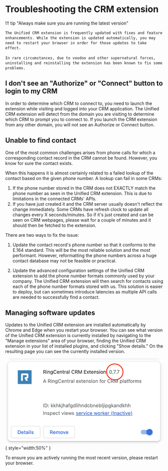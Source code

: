 # Troubleshooting the CRM extension

!!! tip "Always make sure you are running the latest version"
    
    The Unified CRM extension is frequently updated with fixes and feature enhancements. While the extension is updated automatically, you may need to restart your browser in order for those updates to take effect. 
    
    In rare circumstances, due to voodoo and other supernatural forces, uninstalling and reinstalling the extension has been known to fix some problems. 

## I don't see an "Authorize" or "Connect" button to login to my CRM

In order to determine which CRM to connect to, you need to launch the extension while visiting and logged into your CRM application. The Unified CRM extension will detect from the domain you are visiting to determine which CRM to prompt you to connect to. If you launch the CRM extension from any other domain, you will not see an Authorize or Connect button. 

## Unable to find contact

One of the most common challenges arises from phone calls for which a corresponding contact record in the CRM cannot be found. However, you know for sure the contact exists.

When this happens it is almost certainly related to a failed lookup of the contact based on the given phone number. A lookup can fail in some CRMs:

1.  If the phone number stored in the CRM does not EXACTLY match the phone number as seen in the Unified CRM extension. This is due to limitations in the connected CRMs' APIs. 
2.  If you have just created it and the CRM server usually doesn't reflect the change immediately. Some CRMs have refresh clock to update all changes every X seconds/minutes. So if it's just created and can be seen on CRM webpages, please wait for a couple of minutes and it should then be fetched to the extension.

There are two ways to fix the issue:

1. Update the contact record's phone number so that it conforms to the E.164 standard. This will be the most reliable solution and the most performant. However, reformatting the phone numbers across a huge contact database may not be feasible or practical. 

2. Update the advanced configuration settings of the Unified CRM extension to add the phone number formats commonly used by your company. The Unified CRM extension will then search for contacts using each of the phone number formats stored with us. This solution is easier to deploy, but can sometimes introduce latencies as multiple API calls are needed to successfully find a contact. 

## Managing software updates

Updates to the Unified CRM extension are installed automatically by Chrome and Edge when you restart your browser. You can see what version of the Unified CRM extension is currently installed by navigating to the "Manage extensions" area of your browser, finding the Unified CRM extension in your list of installed plugins, and clicking "Show details." On the resulting page you can see the currently installed version. 

![version number](img/version.png){ style="width:50%" }

To ensure you are actively running the most recent version, please restart your browser. 

